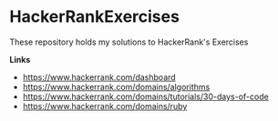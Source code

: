 # HackerRankExercises
These repository holds my solutions to HackerRank's Exercises

**Links**
* https://www.hackerrank.com/dashboard
* https://www.hackerrank.com/domains/algorithms
* https://www.hackerrank.com/domains/tutorials/30-days-of-code
* https://www.hackerrank.com/domains/ruby